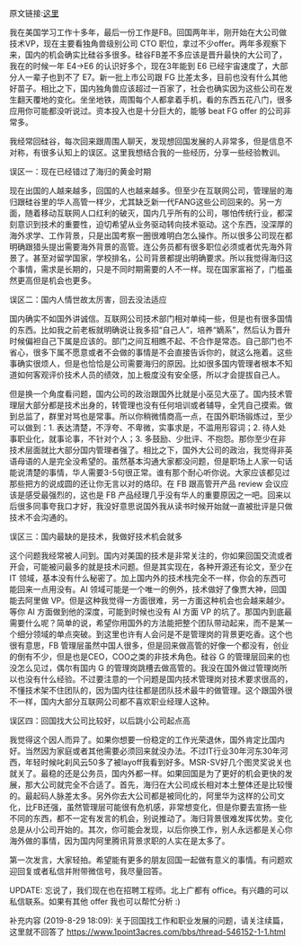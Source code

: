 原文链接:[这里](https://www.1point3acres.com/bbs/thread-544467-1-1.html)

我在美国学习工作十多年，最后一份工作是FB。回国两年半，刚开始在大公司做技术VP，现在主要看独角兽级别公司 CTO 职位，拿过不少offer。两年多观察下来，国内的机会确实比硅谷多很多。硅谷FB差不多应该是晋升最快的大公司了，我在的时候一年 E4->E6 的认识好多个，现在3年能到 E6 已经宇宙速度了，大部分人一辈子也到不了 E7。新一批上市公司跟 FG 比差太多，目前也没有什么其他好苗子。相比之下，国内独角兽应该超过一百家了，社会也确实因为这些公司在发生翻天覆地的变化。坐坐地铁，周围每个人都拿着手机，看的东西五花八门，很多应用你可能都没听说过。资本投入也是十分巨大的，能够 beat FG offer 的公司非常多。

我经常回硅谷，每次回来跟周围人聊天，发现想回国发展的人非常多，但是信息不对称，有很多认知上的误区。这里我想结合我的一些经历，分享一些经验教训。

误区一：现在已经错过了海归的黄金时期

现在出国的人越来越多，回国的人也越来越多。但至少在互联网公司，管理层的海归跟硅谷里的华人高管一样少，尤其缺乏新一代FANG这些公司回来的。另一方面，随着移动互联网人口红利的破灭，国内几乎所有的公司，哪怕传统行业，都深刻意识到技术的重要性，迫切希望从业务驱动转向技术驱动。这个东西，没深厚的海外求学、工作背景，只是出国考察一圈很难明白怎么操作。所以很多公司现在都明确跟猎头提出需要海外背景的高管。连公务员都有很多职位必须或者优先海外背景了。甚至对留学国家，学校排名，公司背景都提出明确要求。所以我觉得海归这个事情，需求是长期的，只是不同时期需要的人不一样。现在国家富裕了，门槛虽然更高但是机会也更多。

误区二：国内人情世故太厉害，回去没法适应

国内确实不如国外讲诚信。互联网公司技术部门相对单纯一些，但是也有很多国情的东西。比如我之前老板就明确说让我多招“自己人”，培养“嫡系”，然后认为晋升时候偏袒自己下属是应该的。部门之间互相瞧不起、不合作是常态。自己部门也不省心，很多下属不愿意或者不会做的事情是不会直接告诉你的，就这么拖着。这些事确实很烦人，但是也恰恰是公司需要海归的原因。比如很多国内管理者根本不知道如何客观评价技术人员的绩效，加上极度没有安全感，所以才会提拔自己人。

但是换一个角度看问题，国内公司的政治跟国外比就是小巫见大巫了。国内技术管理层大部分都是技术出身的，转管理也没有任何培训或者辅导，全凭自己摸索。做到总监了，群里对骂也是常事。所以你稍微情商高一点，在国外职场锻炼过，至少可以做到：1. 表达清楚，不浮夸、不卑微，实事求是，不滥用形容词；2. 待人处事职业化，就事论事，不针对个人；3. 多鼓励、少批评、不抱怨。那你至少在非技术层面就比大部分国内管理者强了。相比之下，国外大公司的政治，我觉得非英语母语的人是完全没希望的。虽然基本沟通大家都没问题，但是职场上人家一句话能说清楚的事情，华人需要3-5句很正常。谁有那个耐心听你说。大家应该都见过那些把方的说成圆的还让你无言以对的烙印。在 FB 跟高管开产品 review 会议应该是感受最强烈的，这也是 FB 产品经理几乎没有华人的重要原因之一吧。回来以后很多同事夸我口才好，我没好意思说国外我从读书时候开始就一直被批评是只做技术不会沟通的。

误区三：国内最缺的是技术，我做好技术机会就多

这个问题我经常被人问到。国内对美国的技术是非常关注的，你如果回国交流或者开会，可能被问最多的就是技术问题。但是其实现在，各种开源还有论文，至少在 IT 领域，基本没有什么秘密了。加上国内外的技术栈完全不一样，你会的东西可能回来一点用没有。AI 领域可能是一个唯一的例外，技术做好了像贾大神，回国能去阿里做 VP。但是这种我觉得一方面很难，另一方面这种机会也会越来越少。等你 AI 方面做到他的深度，可能到时候也没有 AI 方面 VP 的坑了。那国内到底最需要什么呢？简单的说，希望你用国外的方法能把整个团队带动起来，而不是某一个细分领域的单点突破。到这里也许有人会问是不是管理岗的背景更吃香。这个也很有意思，FB 管理层虽然中国人很多，但是回来做高管的好像一个都没有，创业的倒有不少，但是也是CEO，COO之类的非技术角色。硅谷 G 的管理层回来的也没怎么见过，偶尔有国内 G 的管理岗跳槽去做高管的。我没在国外做过管理岗所以也没有什么经验。不过要注意的一个问题是国内技术管理岗对技术要求很高的，不懂技术架不住团队的，因为国内往往都是团队技术最牛的做管理。这个跟国外很不一样，国内大部分互联网公司都不喜欢职业经理人这种。

误区四：回国找大公司比较好，以后跳小公司起点高

我觉得这个因人而异了。如果你想要一份稳定的工作光荣退休，国外肯定比国内好。当然因为家庭或者其他需要必须回来就没办法。不过IT行业30年河东30年河西，年轻时候叱刹风云50多了被layoff我看到好多。MSR-SV好几个图灵奖说关也就关了。最稳的还是公务员，国内外都一样。如果回国是为了更好的机会更快的发展，那大公司就完全不合适了。首先，海归在大公司成长相对本土整体还是比较慢的。最起码人脉差太多。另外你去大公司都是被同化的，阿里华为这样的公司文化，比FB还强，虽然管理层可能很有危机感，非常想变化，但是你要去宣扬一些不同的东西，都不一定有发言的机会，别说推动了。海归背景很难发挥优势。变化总是从小公司开始的。其次，你可能会发现，以后你换工作，别人永远都是关心你海外做的事情，因为国内阿里腾讯背景求职的人实在是太多了。

第一次发言，大家轻拍。希望能有更多的朋友回国一起做有意义的事情。有问题欢迎回复或者私信并附带微信号，我尽量回答。

UPDATE: 忘说了，我们现在也在招聘工程师。北上广都有 office。有兴趣的可以私信联系。如果有其他 offer 我也可以帮忙分析 :)

补充内容 (2019-8-29 18:09):
关于回国找工作和职业发展的问题，请关注续篇，这里就不回答了
https://www.1point3acres.com/bbs/thread-546152-1-1.html
